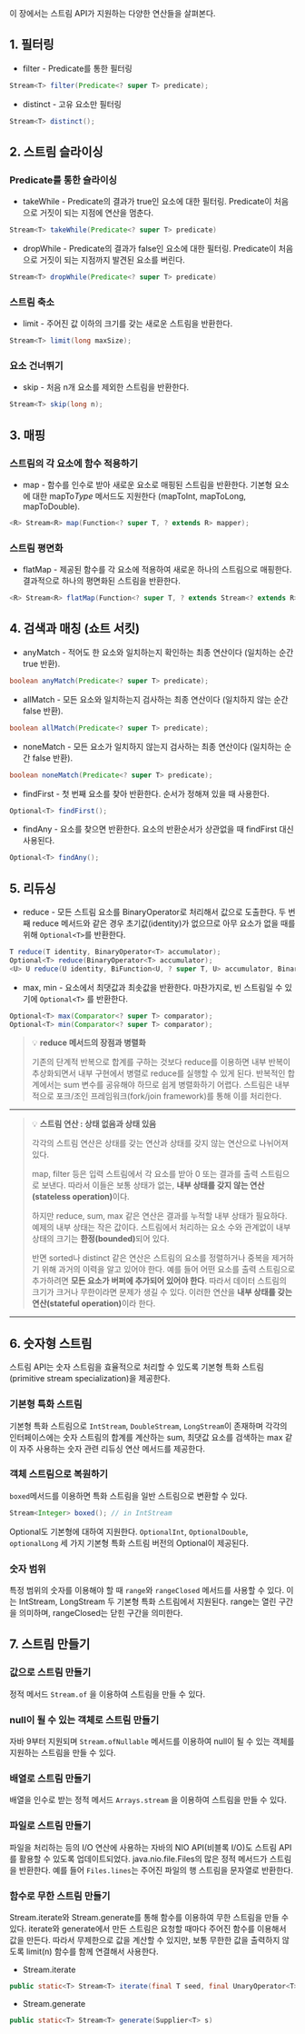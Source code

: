 이 장에서는 스트림 API가 지원하는 다양한 연산들을 살펴본다.

## 1. 필터링

- filter - Predicate를 통한 필터링

```java
Stream<T> filter(Predicate<? super T> predicate);
```

- distinct - 고유 요소만 필터링

```java
Stream<T> distinct();
```

## 2. 스트림 슬라이싱

### Predicate를 통한 슬라이싱

- takeWhile - Predicate의 결과가 true인 요소에 대한 필터링. Predicate이 처음으로 거짓이 되는 지점에 연산을 멈춘다.

```java
Stream<T> takeWhile(Predicate<? super T> predicate)
```

- dropWhile - Predicate의 결과가 false인 요소에 대한 필터링. Predicate이 처음으로 거짓이 되는 지점까지 발견된 요소를 버린다.

```java
Stream<T> dropWhile(Predicate<? super T> predicate)
```

### 스트림 축소

- limit - 주어진 값 이하의 크기를 갖는 새로운 스트림을 반환한다.

```java
Stream<T> limit(long maxSize);
```

### 요소 건너뛰기

- skip - 처음 n개 요소를 제외한 스트림을 반환한다.

```java
Stream<T> skip(long n);
```

## 3. 매핑

### 스트림의 각 요소에 함수 적용하기

- map - 함수를 인수로 받아 새로운 요소로 매핑된 스트림을 반환한다. 기본형 요소에 대한 mapTo*Type* 메서드도 지원한다 (mapToInt, mapToLong, mapToDouble).

```java
<R> Stream<R> map(Function<? super T, ? extends R> mapper);
```

### 스트림 평면화

- flatMap - 제공된 함수를 각 요소에 적용하여 새로운 하나의 스트림으로 매핑한다. 결과적으로 하나의 평면화된 스트림을 반환한다.

```java
<R> Stream<R> flatMap(Function<? super T, ? extends Stream<? extends R>> mapper);
```

## 4. 검색과 매칭 (쇼트 서킷)

- anyMatch - 적어도 한 요소와 일치하는지 확인하는 최종 연산이다 (일치하는 순간 true 반환).

```java
boolean anyMatch(Predicate<? super T> predicate);
```

- allMatch - 모든 요소와 일치하는지 검사하는 최종 연산이다 (일치하지 않는 순간 false 반환).

```java
boolean allMatch(Predicate<? super T> predicate);
```

- noneMatch - 모든 요소가 일치하지 않는지 검사하는 최종 연산이다 (일치하는 순간 false 반환).

```java
boolean noneMatch(Predicate<? super T> predicate);
```

- findFirst - 첫 번째 요소를 찾아 반환한다. 순서가 정해져 있을 때 사용한다.

```java
Optional<T> findFirst();
```

- findAny - 요소를 찾으면 반환한다. 요소의 반환순서가 상관없을 때 findFirst 대신 사용된다.

```java
Optional<T> findAny();
```

## 5. 리듀싱

- reduce - 모든 스트림 요소를 BinaryOperator로 처리해서 값으로 도출한다. 두 번째 reduce 메서드와 같은 경우 초기값(identity)가 없으므로 아무 요소가 없을 때를 위해 `Optional<T>`를 반환한다.

```java
T reduce(T identity, BinaryOperator<T> accumulator);
Optional<T> reduce(BinaryOperator<T> accumulator);
<U> U reduce(U identity, BiFunction<U, ? super T, U> accumulator, BinaryOperator<U> combiner);
```

- max, min - 요소에서 최댓값과 최솟값을 반환한다. 마찬가지로, 빈 스트림일 수 있기에 `Optional<T>` 를 반환한다.

```java
Optional<T> max(Comparator<? super T> comparator);
Optional<T> min(Comparator<? super T> comparator);
```

> 💡 **reduce 메서드의 장점과 병렬화**
> 
> 기존의 단계적 반복으로 합계를 구하는 것보다 reduce를 이용하면 내부 반복이 추상화되면서 내부 구현에서 병렬로 reduce를 실행할 수 있게 된다. 반복적인 합계에서는 sum 변수를 공유해야 하므로 쉽게 병렬화하기 어렵다. 스트림은 내부적으로 포크/조인 프레임워크(fork/join framework)를 통해 이를 처리한다.

***

> 💡 **스트림 연산 : 상태 없음과 상태 있음**
> 
> 각각의 스트림 연산은 상태를 갖는 연산과 상태를 갖지 않는 연산으로 나뉘어져 있다.
> 
> map, filter 등은 입력 스트림에서 각 요소를 받아 0 또는 결과를 출력 스트림으로 보낸다. 따라서 이들은 보통 상태가 없는, <strong>내부 상태를 갖지 않는 연산(stateless operation)</strong>이다.
> 
> 하지만 reduce, sum, max 같은 연산은 결과를 누적할 내부 상태가 필요하다. 예제의 내부 상태는 작은 값이다. 스트림에서 처리하는 요소 수와 관계없이 내부 상태의 크기는 <strong>한정(bounded)</strong>되어 있다.
> 
> 반면 sorted나 distinct 같은 연산은 스트림의 요소를 정렬하거나 중복을 제거하기 위해 과거의 이력을 알고 있어야 한다. 예를 들어 어떤 요소를 출력 스트림으로 추가하려면 <strong>모든 요소가 버퍼에 추가되어 있어야 한다</strong>. 따라서 데이터 스트림의 크기가 크거나 무한이라면 문제가 생길 수 있다. 이러한 연산을 <strong>내부 상태를 갖는 연산(stateful operation)</strong>이라 한다.

***

## 6. 숫자형 스트림

스트림 API는 숫자 스트림을 효율적으로 처리할 수 있도록 기본형 특화 스트림(primitive stream specialization)을 제공한다.

### 기본형 특화 스트림

기본형 특화 스트림으로 `IntStream`, `DoubleStream`, `LongStream`이 존재하며 각각의 인터페이스에는 숫자 스트림의 합계를 계산하는 sum, 최댓값 요소를 검색하는 max 같이 자주 사용하는 숫자 관련 리듀싱 연산 메서드를 제공한다.

### 객체 스트림으로 복원하기

`boxed`메서드를 이용하면 특화 스트림을 일반 스트림으로 변환할 수 있다.

```java
Stream<Integer> boxed(); // in IntStream
```

Optional도 기본형에 대하여 지원한다. `OptionalInt`, `OptionalDouble`, `optionalLong` 세 가지 기본형 특화 스트림 버전의 Optional이 제공된다.

### 숫자 범위

특정 범위의 숫자를 이용해야 할 때 `range`와 `rangeClosed` 메서드를 사용할 수 있다. 이는 IntStream, LongStream 두 기본형 특화 스트림에서 지원된다. range는 열린 구간을 의미하며, rangeClosed는 닫힌 구간을 의미한다.

## 7. 스트림 만들기

### 값으로 스트림 만들기

정적 메서드 `Stream.of` 을 이용하여 스트림을 만들 수 있다.

### null이 될 수 있는 객체로 스트림 만들기

자바 9부터 지원되며 `Stream.ofNullable` 메서드를 이용하여 null이 될 수 있는 객체를 지원하는 스트림을 만들 수 있다.

### 배열로 스트림 만들기

배열을 인수로 받는 정적 메서드 `Arrays.stream` 을 이용하여 스트림을 만들 수 있다.

### 파일로 스트림 만들기

파일을 처리하는 등의 I/O 연산에 사용하는 자바의 NIO API(비블록 I/O)도 스트림 API를 활용할 수 있도록 업데이트되었다. java.nio.file.Files의 많은 정적 메서드가 스트림을 반환한다. 예를 들어 `Files.lines`는 주어진 파일의 행 스트림을 문자열로 반환한다.

### 함수로 무한 스트림 만들기

Stream.iterate와 Stream.generate를 통해 함수를 이용하여 무한 스트림을 만들 수 있다. iterate와 generate에서 만든 스트림은 요청할 때마다 주어진 함수를 이용해서 값을 만든다. 따라서 무제한으로 값을 계산할 수 있지만, 보통 무한한 값을 출력하지 않도록  limit(n) 함수를 함께 연결해서 사용한다.

- Stream.iterate

```java
public static<T> Stream<T> iterate(final T seed, final UnaryOperator<T> f)
```

- Stream.generate

```java
public static<T> Stream<T> generate(Supplier<T> s)
```
